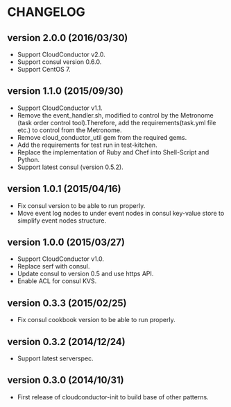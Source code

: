 CHANGELOG
=========

## version 2.0.0 (2016/03/30)

  - Support CloudConductor v2.0.
  - Support consul version 0.6.0.
  - Support CentOS 7.

## version 1.1.0 (2015/09/30)

  - Support CloudConductor v1.1.
  - Remove the event_handler.sh, modified to control by the Metronome (task order control tool).Therefore, add the requirements(task.yml file etc.) to control from the Metronome.
  - Remove cloud_conductor_util gem from the required gems.
  - Add the requirements for test run in test-kitchen.
  - Replace the implementation of Ruby and Chef into Shell-Script and Python.
  - Support latest consul (version 0.5.2).

## version 1.0.1 (2015/04/16)

  - Fix consul version to be able to run properly.
  - Move event log nodes to under event nodes in consul key-value store to simplify event nodes structure.

## version 1.0.0 (2015/03/27)

  - Support CloudConductor v1.0.
  - Replace serf with consul.
  - Update consul to version 0.5 and use https API.
  - Enable ACL for consul KVS.

## version 0.3.3 (2015/02/25)

  - Fix consul cookbook version to be able to run properly.

## version 0.3.2 (2014/12/24)

  - Support latest serverspec.

## version 0.3.0 (2014/10/31)

  - First release of cloudconductor-init to build base of other patterns.
